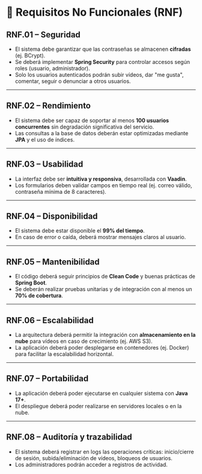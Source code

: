 # 📑 Requisitos No Funcionales (RNF)

## RNF.01 – Seguridad
- El sistema debe garantizar que las contraseñas se almacenen **cifradas** (ej. BCrypt).  
- Se deberá implementar **Spring Security** para controlar accesos según roles (usuario, administrador).  
- Solo los usuarios autenticados podrán subir vídeos, dar "me gusta", comentar, seguir o denunciar a otros usuarios.  

---

## RNF.02 – Rendimiento
- El sistema debe ser capaz de soportar al menos **100 usuarios concurrentes** sin degradación significativa del servicio.  
- Las consultas a la base de datos deberán estar optimizadas mediante **JPA** y el uso de índices.  

---

## RNF.03 – Usabilidad
- La interfaz debe ser **intuitiva y responsiva**, desarrollada con **Vaadin**.  
- Los formularios deben validar campos en tiempo real (ej. correo válido, contraseña mínima de 8 caracteres).  

---

## RNF.04 – Disponibilidad
- El sistema debe estar disponible el **99% del tiempo**.  
- En caso de error o caída, deberá mostrar mensajes claros al usuario.  

---

## RNF.05 – Mantenibilidad
- El código deberá seguir principios de **Clean Code** y buenas prácticas de **Spring Boot**.  
- Se deberán realizar pruebas unitarias y de integración con al menos un **70% de cobertura**.  

---

## RNF.06 – Escalabilidad
- La arquitectura deberá permitir la integración con **almacenamiento en la nube** para vídeos en caso de crecimiento (ej. AWS S3).  
- La aplicación deberá poder desplegarse en contenedores (ej. Docker) para facilitar la escalabilidad horizontal.  

---

## RNF.07 – Portabilidad
- La aplicación deberá poder ejecutarse en cualquier sistema con **Java 17+**.  
- El despliegue deberá poder realizarse en servidores locales o en la nube.  

---

## RNF.08 – Auditoría y trazabilidad
- El sistema deberá registrar en logs las operaciones críticas: inicio/cierre de sesión, subida/eliminación de vídeos, bloqueos de usuarios.  
- Los administradores podrán acceder a registros de actividad.  

